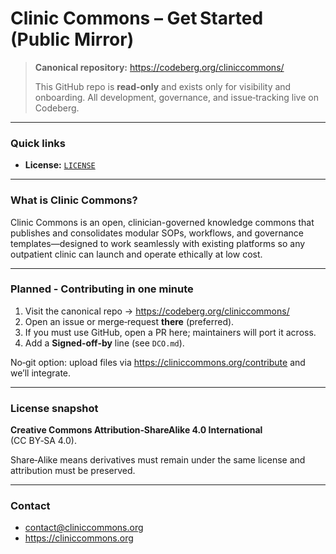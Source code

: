 # Clinic Commons – Get Started (Public Mirror)

> **Canonical repository:** https://codeberg.org/cliniccommons/
> 
> This GitHub repo is **read‑only** and exists only for visibility and onboarding.  All development, governance, and issue‑tracking live on Codeberg.

---

### Quick links
- **License:** [`LICENSE`](LICENSE)

---

### What is Clinic Commons?
Clinic Commons is an open, clinician-governed knowledge commons that publishes and consolidates modular SOPs, workflows, and governance templates—designed to work seamlessly with existing platforms so any outpatient clinic can launch and operate ethically at low cost.

---

### Planned - Contributing in one minute
1. Visit the canonical repo → <https://codeberg.org/cliniccommons/>  
2. Open an issue or merge‑request **there** (preferred).  
3. If you must use GitHub, open a PR here; maintainers will port it across.  
4. Add a **Signed‑off‑by** line (see `DCO.md`).

No‑git option: upload files via <https://cliniccommons.org/contribute> and we’ll integrate.

---

### License snapshot
**Creative Commons Attribution‑ShareAlike 4.0 International** (CC BY‑SA 4.0).  

Share‑Alike means derivatives must remain under the same license and attribution must be preserved.

---

### Contact
* contact@cliniccommons.org  
* <https://cliniccommons.org>

```
